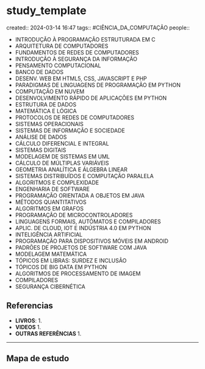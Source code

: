 # study_template
created:: 2024-03-14 16:47
tags:: #CIÊNCIA_DA_COMPUTAÇÃO 
people::

- INTRODUÇÃO À PROGRAMAÇÃO ESTRUTURADA EM C
- ARQUITETURA DE COMPUTADORES
- FUNDAMENTOS DE REDES DE COMPUTADORES
- INTRODUÇÃO À SEGURANÇA DA INFORMAÇÃO
- PENSAMENTO COMPUTACIONAL
- BANCO DE DADOS
- DESENV. WEB EM HTML5, CSS, JAVASCRIPT E PHP
- PARADIGMAS DE LINGUAGENS DE PROGRAMAÇÃO EM PYTHON
- COMPUTAÇÃO EM NUVEM
- DESENVOLVIMENTO RÁPIDO DE APLICAÇÕES EM PYTHON
- ESTRUTURA DE DADOS
- MATEMÁTICA E LÓGICA
- PROTOCOLOS DE REDES DE COMPUTADORES
- SISTEMAS OPERACIONAIS
- SISTEMAS DE INFORMAÇÃO E SOCIEDADE
- ANÁLISE DE DADOS
- CÁLCULO DIFERENCIAL E INTEGRAL
- SISTEMAS DIGITAIS
- MODELAGEM DE SISTEMAS EM UML
- CÁLCULO DE MÚLTIPLAS VARIÁVEIS
- GEOMETRIA ANALÍTICA E ÁLGEBRA LINEAR
- SISTEMAS DISTRIBUÍDOS E COMPUTAÇÃO PARALELA
- ALGORITMOS E COMPLEXIDADE
- ENGENHARIA DE SOFTWARE
- PROGRAMAÇÃO ORIENTADA A OBJETOS EM JAVA
- MÉTODOS QUANTITATIVOS
- ALGORITMOS EM GRAFOS
- PROGRAMAÇÃO DE MICROCONTROLADORES
- LINGUAGENS FORMAIS, AUTÔMATOS E COMPILADORES
- APLIC. DE CLOUD, IOT E INDÚSTRIA 4.0 EM PYTHON
- INTELIGÊNCIA ARTIFICIAL
- PROGRAMAÇÃO PARA DISPOSITIVOS MÓVEIS EM ANDROID
- PADRÕES DE PROJETOS DE SOFTWARE COM JAVA
- MODELAGEM MATEMÁTICA
- TÓPICOS EM LIBRAS: SURDEZ E INCLUSÃO
- TÓPICOS DE BIG DATA EM PYTHON
- ALGORITMOS DE PROCESSAMENTO DE IMAGEM
- COMPILADORES
- SEGURANÇA CIBERNÉTICA
## Referencias
- **LIVROS**:
	1. 
- **VIDEOS**
	1. 
- **OUTRAS REFERÊNCIAS**
	1.
---
## Mapa de estudo